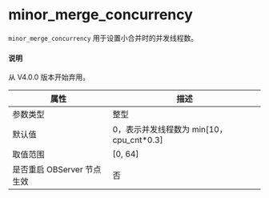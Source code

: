minor_merge_concurrency 
============================================

`minor_merge_concurrency` 用于设置小合并时的并发线程数。

<main id="notice" type='explain'>
  <h4>说明</h4>
  <p>从 V4.0.0 版本开始弃用。</p>
</main>


|      **属性**      |  **描述**   |
|------------------|-----------|
| 参数类型             | 整型        |
| 默认值              | 0，表示并发线程数为 min[10，cpu_cnt*0.3]        |
| 取值范围             | [0, 64] |
| 是否重启 OBServer 节点生效 | 否         |

